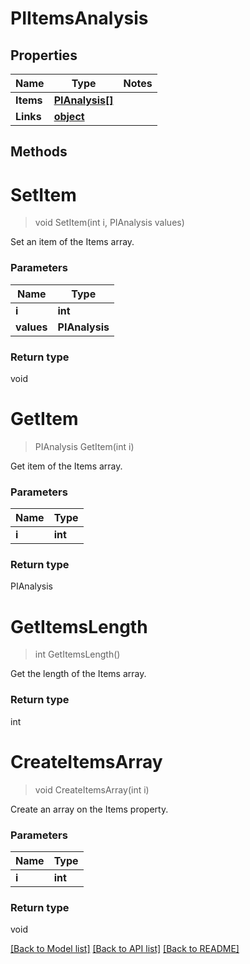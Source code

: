 # PIItemsAnalysis

## Properties
Name | Type | Notes
------------ | ------------- | -------------
**Items** | **[**PIAnalysis[]**](../Model/PIAnalysis.md)**
**Links** | **[**object**](../Model/Object.md)**

## Methods

# **SetItem**
> void SetItem(int i, PIAnalysis values)

Set an item of the Items array.

### Parameters

Name | Type
------------- | -------------
 **i** | **int**
 **values** | **PIAnalysis**

### Return type

void


# **GetItem**
> PIAnalysis GetItem(int i)

Get item of the Items array.

### Parameters

Name | Type
------------- | -------------
 **i** | **int**

### Return type

PIAnalysis


# **GetItemsLength**
> int GetItemsLength()

Get the length of the Items array.


### Return type

int


# **CreateItemsArray**
> void CreateItemsArray(int i)

Create an array on the Items property.

### Parameters

Name | Type
------------- | -------------
 **i** | **int**

### Return type

void

[[Back to Model list]](../../README.md#documentation-for-models) [[Back to API list]](../../README.md#documentation-for-api-endpoints) [[Back to README]](../../README.md)
